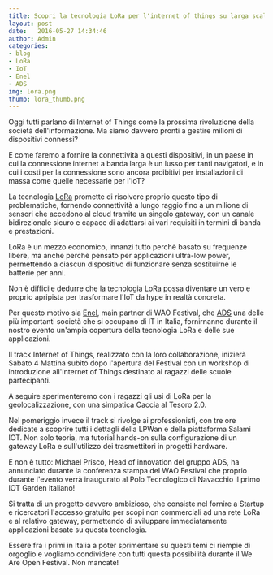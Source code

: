 ```yaml
---
title: Scopri la tecnologia LoRa per l'internet of things su larga scala con i workshop di Enel e ADS
layout: post
date:   2016-05-27 14:34:46
author: Admin
categories: 
- blog
- LoRa
- IoT
- Enel
- ADS
img: lora.png
thumb: lora_thumb.png
---
```


<p class="lead">Oggi tutti parlano di Internet of Things come la prossima rivoluzione della società dell'informazione. Ma siamo davvero pronti a gestire milioni di dispositivi connessi?</p>

E come faremo a fornire la connettività a questi dispositivi, in un paese in cui la connessione internet a banda larga è un lusso per tanti navigatori, e in cui i costi
per la connessione sono ancora proibitivi per installazioni di massa come quelle necessarie per l'IoT?

La tecnologia [LoRa](https://www.lora-alliance.org) promette di risolvere proprio questo tipo di problematiche, fornendo connettività a lungo raggio fino a un milione di sensori che accedono al cloud tramite un singolo gateway, con un canale bidirezionale sicuro e capace di adattarsi ai vari requisiti in termini di banda e prestazioni.

LoRa è un mezzo economico, innanzi tutto perchè basato su frequenze libere, ma anche perchè pensato per applicazioni ultra-low power, permettendo a ciascun dispositivo di funzionare senza sostituirne le batterie per anni.

Non è difficile dedurre che la tecnologia LoRa possa diventare un vero e proprio apripista per trasformare l'IoT da hype in realtà concreta.

<p class="lead">Per questo motivo sia <a href="http://enel.it">Enel</a>, main partner di WAO Festival, che <a href="http://assembly.it">ADS</a> una delle più importanti società che si occupano di IT in Italia, fornirnanno durante il nostro evento un'ampia copertura della tecnologia LoRa e delle sue applicazioni.</p>

Il track Internet of Things, realizzato con la loro collaborazione, inizierà Sabato 4 Mattina subito dopo l'apertura del Festival con un workshop di introduzione all'Internet of Things destinato ai ragazzi delle scuole partecipanti.

A seguire sperimenteremo con i ragazzi gli usi di LoRa per la geolocalizzazione, con una simpatica Caccia al Tesoro 2.0.

Nel pomeriggio invece il track si rivolge ai professionisti, con tre ore dedicate a scoprire tutti i dettagli della LPWan e della piattaforma Salami IOT. Non solo teoria, ma tutorial hands-on sulla configurazione di un gateway LoRa e sull'utilizzo dei trasmettitori in progetti hardware.

E non è tutto: Michael Prisco, Head of innovation del gruppo ADS, ha annunciato durante la conferenza stampa del WAO Festival che proprio durante l'evento verrà inaugurato al Polo Tecnologico di Navacchio il primo IOT Garden italiano! 

Si tratta di un progetto davvero ambizioso, che consiste nel fornire a Startup e ricercatori l'accesso gratuito per scopi non commerciali ad una rete LoRa e al relativo gateway, permettendo di sviluppare immediatamente applicazioni basate su questa tecnologia.

<p class="lead">Essere fra i primi in Italia a poter sprimentare su questi temi ci riempie di orgoglio e vogliamo condividere con tutti questa possibilità durante il We Are Open Festival. Non mancate!</p>


 